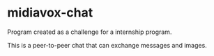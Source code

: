 # midiavox-chat
Program created as a challenge for a internship program.

This is a peer-to-peer chat that can exchange messages and images.
